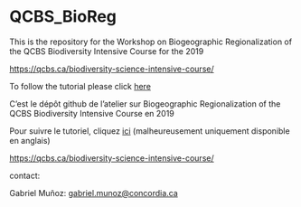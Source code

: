 # QCBS_BioReg



This is the repository for the Workshop on Biogeographic Regionalization of the QCBS Biodiversity Intensive Course for the 2019

https://qcbs.ca/biodiversity-science-intensive-course/

To follow the tutorial please click [here](https://lessardlab.github.io/QCBS_BioReg/WorkshopMarkdown.html)

C’est le dépôt github de l’atelier sur Biogeographic Regionalization of the QCBS Biodiversity Intensive Course en 2019


Pour suivre le tutoriel, cliquez [ici](https://lessardlab.github.io/QCBS_BioReg/WorkshopMarkdown.html) (malheureusement uniquement disponible en anglais)


https://qcbs.ca/biodiversity-science-intensive-course/


contact: 

Gabriel Muñoz: gabriel.munoz@concordia.ca
